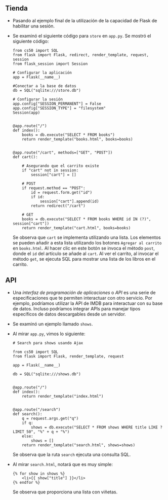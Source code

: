Tienda
-----

*   Pasando al ejemplo final de la utilización de la capacidad de Flask de habilitar una sesión. 
*   Se examinó el siguiente código para `store` en `app.py`. Se mostró el siguiente código:
    
        from cs50 import SQL
        from flask import Flask, redirect, render_template, request, session
        from flask_session import Session
        
        # Configurar la aplicación
        app = Flask(__name__)
        
        #Conectar a la base de datos
        db = SQL("sqlite:///store.db")
        
        # Configurar la sesión
        app.config["SESSION_PERMANENT"] = False
        app.config["SESSION_TYPE"] = "filesystem"
        Session(app)
        
        
        @app.route("/")
        def index():
            books = db.execute("SELECT * FROM books")
            return render_template("books.html", books=books)
        
        
        @app.route("/cart", methods=["GET", "POST"])
        def cart():
        
            # Asegurando que el carrito existe
            if "cart" not in session:
                session["cart"] = []
        
            # POST
            if request.method == "POST":
                id = request.form.get("id")
                if id:
                    session["cart"].append(id)
                return redirect("/cart")
        
            # GET
            books = db.execute("SELECT * FROM books WHERE id IN (?)", session["cart"])
            return render_template("cart.html", books=books)
        
    
    Se observa que `cart` se implementa utilizando una lista. Los elementos se pueden añadir a esta lista utilizando los botones `Agregar al carrito` en `books.html`. Al hacer clic en este botón se invoca el método `post`, donde el `id` del artículo se añade al `cart`. Al ver el carrito, al invocar el método `get`, se ejecuta SQL para mostrar una lista de los libros en el carrito.
    

API
---

*   Una _interfaz de programación de aplicaciones_ o _API_ es una serie de especificaciones que te permiten interactuar con otro servicio. Por ejemplo, podríamos utilizar la API de IMDB para interactuar con su base de datos. Incluso podríamos integrar APIs para manejar tipos específicos de datos descargables desde un servidor.
*   Se examinó un ejemplo llamado `shows`.
*   Al mirar `app.py`, vimos lo siguiente:
    
        # Search para shows usando Ajax
        
        from cs50 import SQL
        from flask import Flask, render_template, request
        
        app = Flask(__name__)
        
        db = SQL("sqlite:///shows.db")
        
        
        @app.route("/")
        def index():
            return render_template("index.html")
        
        
        @app.route("/search")
        def search():
            q = request.args.get("q")
            if q:
                shows = db.execute("SELECT * FROM shows WHERE title LIKE ? LIMIT 50", "%" + q + "%")
            else:
                shows = []
            return render_template("search.html", shows=shows)
        
    
    Se observa que la ruta `search` ejecuta una consulta SQL.

*   Al mirar `search.html`, notará que es muy simple:
    
        {% for show in shows %}
            <li>{{ show["title"] }}</li>
        {% endfor %}
        
    
    Se observa que proporciona una lista con viñetas.
